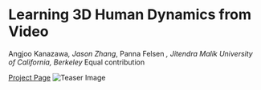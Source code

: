 # Learning 3D Human Dynamics from Video

Angjoo Kanazawa<sup>*</sup>, Jason Zhang<sup>*</sup>, Panna Felsen <sup>*</sup>,
Jitendra Malik
University of California, Berkeley
<sup>*</sup> Equal contribution

[Project Page](https://akanazawa.github.io/human_dynamics/)
![Teaser Image](https://akanazawa.github.io/cmr/human_dynamics/images/teaser.png)

